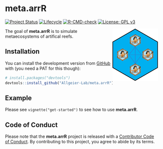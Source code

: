
<!-- README.md is generated from README.Rmd. Please edit that file -->

# meta.arrR

<!-- badges: start -->

[![Project
Status](https://www.repostatus.org/badges/latest/active.svg)](https://www.repostatus.org/#active)
[![Lifecycle](https://lifecycle.r-lib.org/articles/figures/lifecycle-experimental.svg)](https://lifecycle.r-lib.org/articles/stages.html)
[![R-CMD-check](https://github.com/Allgeier-Lab/meta.arrR/actions/workflows/R-CMD-check.yaml/badge.svg)](https://github.com/Allgeier-Lab/meta.arrR/actions/workflows/R-CMD-check.yaml)
[![License: GPL
v3](https://img.shields.io/badge/License-GPLv3-blue.svg)](https://www.gnu.org/licenses/gpl-3.0)

<!-- badges: end -->

<img src="man/figures/logo.png" align="right" width="150" />

The goal of **meta.arrR** is to simulate metaecosystems of artifical
reefs.

## Installation

You can install the development version from
[GitHub](https://github.com/) with (you need a PAT for this though):

``` r
# install.packages("devtools")
devtools::install_github("Allgeier-Lab/meta.arrR")
```

## Example

Please see `vignette("get-started")` to see how to use **meta.arrR**.

## Code of Conduct

Please note that the **meta.arrR** project is released with a
[Contributor Code of
Conduct](https://contributor-covenant.org/version/2/0/CODE_OF_CONDUCT.html).
By contributing to this project, you agree to abide by its terms.
